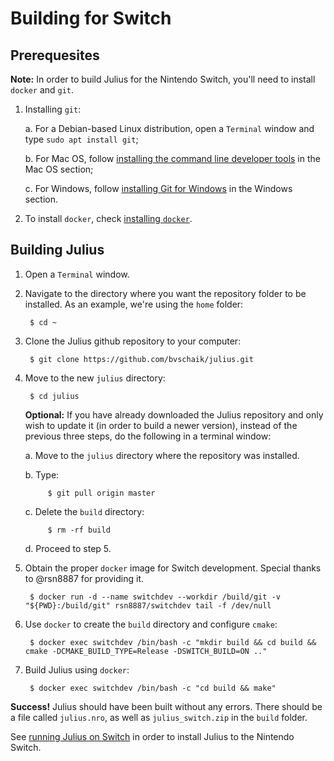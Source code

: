 # Building for Switch

## Prerequesites

**Note:** In order to build Julius for the Nintendo Switch, you'll need to install `docker` and `git`.

1. Installing `git`:

    a. For a Debian-based Linux distribution, open a `Terminal` window and type `sudo apt install git`;

    b. For Mac OS, follow [installing the command line developer tools](building_macos.md#installing-the-command-line-developer-tools) in the Mac OS section;

    c. For Windows, follow [installing Git for Windows](building_windows.md#installing-git-for-windows-optional) in the Windows section.

2. To install `docker`, check [installing `docker`](installing_docker.md).


## Building Julius

1. Open a `Terminal` window.

2. Navigate to the directory where you want the repository folder to be installed. As an example, we're using the `home` folder:

        $ cd ~

3. Clone the Julius github repository to your computer:

        $ git clone https://github.com/bvschaik/julius.git

4. Move to the new `julius` directory:

        $ cd julius

    **Optional:** If you have already downloaded the Julius repository and only wish to update it (in order to build a newer version), instead of the previous three steps, do the following in a terminal window:

    a. Move to the `julius` directory where the repository was installed.

    b. Type:

            $ git pull origin master

    c. Delete the `build` directory:

            $ rm -rf build

    d. Proceed to step 5.

5. Obtain the proper `docker` image for Switch development. Special thanks to @rsn8887 for providing it.

        $ docker run -d --name switchdev --workdir /build/git -v "${PWD}:/build/git" rsn8887/switchdev tail -f /dev/null

6. Use `docker` to create the `build` directory and configure `cmake`:

        $ docker exec switchdev /bin/bash -c "mkdir build && cd build && cmake -DCMAKE_BUILD_TYPE=Release -DSWITCH_BUILD=ON .."

7. Build Julius using `docker`:

        $ docker exec switchdev /bin/bash -c "cd build && make"

**Success!** Julius should have been built without any errors. There should be a file called `julius.nro`, as well as `julius_switch.zip` in the `build` folder.

See [running Julius on Switch](../RUNNING.md#switch) in order to install Julius to the Nintendo Switch.

